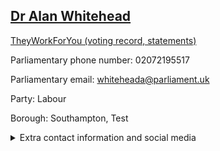 ## <a href="https://members.parliament.uk/member/62/contact">Dr Alan Whitehead</a>

<a href="https://www.theyworkforyou.com/mp/10630/alan_whitehead/southampton%2C_test">TheyWorkForYou (voting record, statements)</a> 

Parliamentary phone number: 02072195517 

Parliamentary email: whiteheada@parliament.uk 

Party: Labour 

Borough: Southampton, Test 

<details><summary>Extra contact information and social media</summary> 
<li>Website: http://www.alan-whitehead.org.uk</li>
<li>Twitter: https://twitter.com/alanwhiteheadmp</li>
<li>Constituency office phone number: 02380682086</li>
<li>Constituency office email: whiteheada@parliament.uk</li>
<li>Facebook:</li>
<li>Instagram:</li>
<li>Youtube:</li>
<li>Linkedin:</li>
<li>Government department phone number:</li>
<li>Government department email:</li>
<li>Threads:</li>
<li>Party office phone number:</li>
<li>Party office email:</li>
<li>Tiktok:</li>
</details>